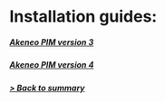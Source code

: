 # Installation guides:

##### [Akeneo PIM version 3](akeneo-3.md)
##### [Akeneo PIM version 4](akeneo-4.md)

##### [> Back to summary](../summary.md)